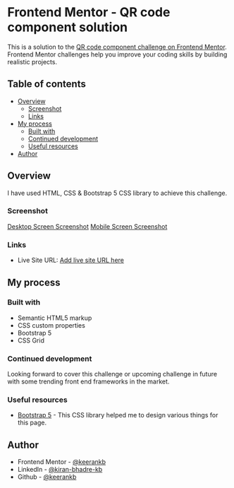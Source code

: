 # Frontend Mentor - QR code component solution

This is a solution to the [QR code component challenge on Frontend Mentor](https://www.frontendmentor.io/challenges/qr-code-component-iux_sIO_H). Frontend Mentor challenges help you improve your coding skills by building realistic projects. 

## Table of contents

- [Overview](#overview)
  - [Screenshot](#screenshot)
  - [Links](#links)
- [My process](#my-process)
  - [Built with](#built-with)
  - [Continued development](#continued-development)
  - [Useful resources](#useful-resources)
- [Author](#author)

## Overview

I have used HTML, CSS & Bootstrap 5 CSS library to achieve this challenge.

### Screenshot

[Desktop Screen Screenshot](./design/final-desktop-screen.png)
[Mobile Screen Screenshot](./design/final-mobile-screen.png)

### Links

- Live Site URL: [Add live site URL here](https://keerankb.github.io/qr-code-frontend-mentor/)

## My process

### Built with

- Semantic HTML5 markup
- CSS custom properties
- Bootstrap 5
- CSS Grid

### Continued development

Looking forward to cover this challenge or upcoming challenge in future with some trending front end frameworks in the market.

### Useful resources

- [Bootstrap 5](https://getbootstrap.com/) - This CSS library helped me to design various things for this page.

## Author

- Frontend Mentor - [@keerankb](https://www.frontendmentor.io/profile/keerankb)
- LinkedIn - [@kiran-bhadre-kb](https://www.linkedin.com/in/kiran-bhadre-kb)
- Github  - [@keerankb](https://github.com/keerankb)

